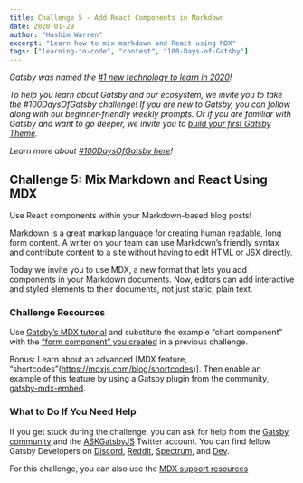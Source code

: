```yaml
---
title: Challenge 5 - Add React Components in Markdown
date: 2020-01-29
author: "Hashim Warren"
excerpt: "Learn how to mix markdown and React using MDX"
tags: ["learning-to-code", "contest", "100-Days-of-Gatsby"]
---
```


_Gatsby was named the [#1 new technology to learn in 2020](https://www.cnbc.com/2019/12/02/10-hottest-tech-skills-that-could-pay-off-most-in-2020-says-new-report.html)!_

_To help you learn about Gatsby and our ecosystem, we invite you to take the #100DaysOfGatsby challenge! If you are new to Gatsby, you can follow along with our beginner-friendly weekly prompts. Or if you are familiar with Gatsby and want to go deeper, we invite you to [build your first Gatsby Theme](/docs/themes/building-themes/)._

_Learn more about [#100DaysOfGatsby here](/blog/100days)!_

## Challenge 5: Mix Markdown and React Using MDX

Use React components within your Markdown-based blog posts!

Markdown is a great markup language for creating human readable, long form content. A writer on your team can use Markdown’s friendly syntax and contribute content to a site without having to edit HTML or JSX directly. 

Today we invite you to use MDX, a new format that lets you add components in your Markdown documents. Now, editors can add interactive and styled elements to their documents, not just static, plain text. 

### Challenge Resources

Use [Gatsby’s MDX tutorial](/docs/mdx/) and substitute the example “chart component” with the [“form component” you created](/blog/100days/react-component/) in a previous challenge.

Bonus: Learn about an advanced [MDX feature, “shortcodes”(https://mdxjs.com/blog/shortcodes)]. Then enable an example of this feature by using a Gatsby plugin from the community, [gatsby-mdx-embed](/packages/@pauliescanlon/gatsby-mdx-embed/). 

### What to Do If You Need Help

If you get stuck during the challenge, you can ask for help from the [Gatsby community](/contributing/community/) and the [ASKGatsbyJS](https://twitter.com/AskGatsbyJS) Twitter account. You can find fellow Gatsby Developers on [Discord](https://discordapp.com/invite/gatsby), [Reddit](https://www.reddit.com/r/gatsbyjs/), [Spectrum](https://spectrum.chat/gatsby-js), and [Dev](https://dev.to/t/gatsby).

For this challenge, you can also use the [MDX support resources](https://mdxjs.com/support)

